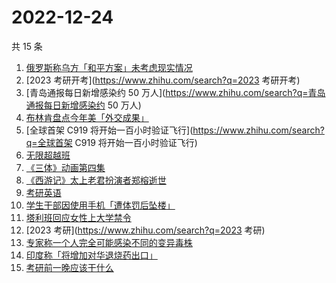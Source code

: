 # 2022-12-24

共 15 条

<!-- BEGIN -->
<!-- 最后更新时间 Sat Dec 24 2022 21:14:08 GMT+0800 (China Standard Time) -->

1. [俄罗斯称乌方「和平方案」未考虑现实情况](https://www.zhihu.com/search?q=俄罗斯称乌方「和平方案」未考虑现实情况)
1. [2023 考研开考](https://www.zhihu.com/search?q=2023 考研开考)
1. [青岛通报每日新增感染约 50
   万人](https://www.zhihu.com/search?q=青岛通报每日新增感染约 50 万人)
1. [布林肯盘点今年美「外交成果」](https://www.zhihu.com/search?q=布林肯盘点今年美「外交成果」)
1. [全球首架 C919
   将开始一百小时验证飞行](https://www.zhihu.com/search?q=全球首架 C919
   将开始一百小时验证飞行)
1. [无限超越班](https://www.zhihu.com/search?q=无限超越班)
1. [《三体》动画第四集](https://www.zhihu.com/search?q=《三体》动画第四集)
1. [《西游记》太上老君扮演者郑榕逝世](https://www.zhihu.com/search?q=《西游记》太上老君扮演者郑榕逝世)
1. [考研英语](https://www.zhihu.com/search?q=考研英语)
1. [学生干部因使用手机「遭体罚后坠楼」](https://www.zhihu.com/search?q=学生干部因使用手机「遭体罚后坠楼」)
1. [塔利班回应女性上大学禁令](https://www.zhihu.com/search?q=塔利班回应女性上大学禁令)
1. [2023 考研](https://www.zhihu.com/search?q=2023 考研)
1. [专家称一个人完全可能感染不同的变异毒株](https://www.zhihu.com/search?q=专家称一个人完全可能感染不同的变异毒株)
1. [印度称「将增加对华退烧药出口」](https://www.zhihu.com/search?q=印度称「将增加对华退烧药出口」)
1. [考研前一晚应该干什么](https://www.zhihu.com/search?q=考研前一晚应该干什么)

<!-- END -->
